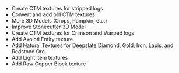 - Create CTM textures for stripped logs
- Convert and add old CTM textures
- More 3D Models (Crops, Pumpkin, etc.)
- Improve Stonecutter 3D Model
- Create CTM textures for Crimson and Warped logs
- Add Axolotl Entity texture
- Add Natural Textures for Deepslate Diamond, Gold, Iron, Lapis, and Redstone Ore
- Add Light item textures
- Add Raw Copper Block texture
